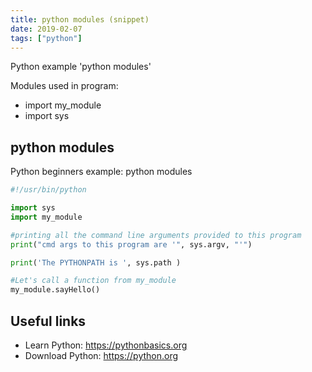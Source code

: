 ```yaml
---
title: python modules (snippet)
date: 2019-02-07
tags: ["python"]
---
```

Python example 'python modules'


Modules used in program: 
* import my_module
* import sys

## python modules

Python beginners example: python modules

```python
#!/usr/bin/python

import sys
import my_module

#printing all the command line arguments provided to this program
print("cmd args to this program are '", sys.argv, "'")

print('The PYTHONPATH is ', sys.path )

#Let's call a function from my_module
my_module.sayHello()


```

## Useful links

- Learn Python: https://pythonbasics.org
- Download Python: https://python.org
